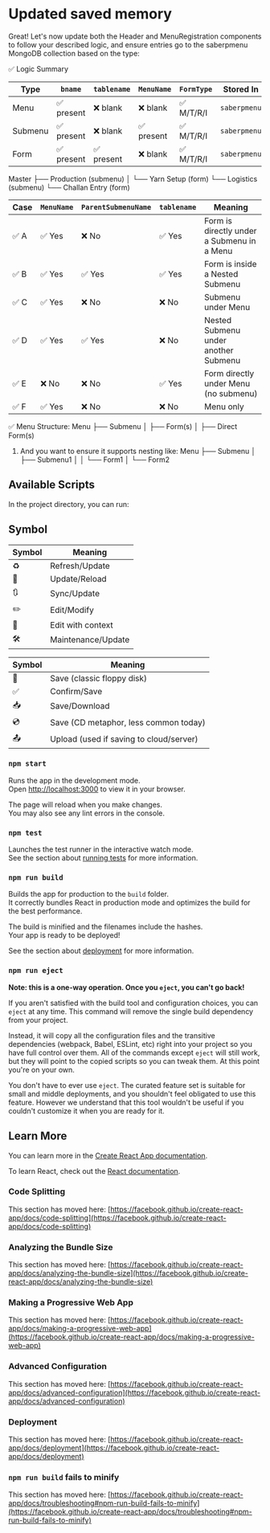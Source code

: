 # Updated saved memory
Great! Let's now update both the Header and MenuRegistration components to follow your described logic, and ensure entries go to the saberpmenu MongoDB collection based on the type:

✅ Logic Summary

| Type    | `bname`   | `tablename` | `MenuName` | `FormType` | Stored In    |
| ------- | --------- | ----------- | ---------- | ---------- | ------------ |
| Menu    | ✅ present | ❌ blank     | ❌ blank    | ✅ M/T/R/I  | `saberpmenu` |
| Submenu | ✅ present | ❌ blank     | ✅ present  | ✅ M/T/R/I  | `saberpmenu` |
| Form    | ✅ present | ✅ present   | ❌ blank    | ✅ M/T/R/I  | `saberpmenu` |

Master
 ├── Production (submenu)
 │    └── Yarn Setup (form)
 └── Logistics (submenu)
      └── Challan Entry (form)

| Case | `MenuName` | `ParentSubmenuName` | `tablename` | Meaning                                    |
| ---- | ---------- | ------------------- | ----------- | ------------------------------------------ |
| ✅ A  | ✅ Yes      | ❌ No                | ✅ Yes       | Form is directly under a Submenu in a Menu |
| ✅ B  | ✅ Yes      | ✅ Yes               | ✅ Yes       | Form is inside a Nested Submenu            |
| ✅ C  | ✅ Yes      | ❌ No                | ❌ No        | Submenu under Menu                         |
| ✅ D  | ✅ Yes      | ✅ Yes               | ❌ No        | Nested Submenu under another Submenu       |
| ✅ E  | ❌ No       | ❌ No                | ✅ Yes       | Form directly under Menu (no submenu)   
| ✅ F  | ✅ Yes      | ❌ No                |  ❌ No       | Menu only    

✅ Menu Structure:
Menu
├── Submenu
│   ├── Form(s)
│
├── Direct Form(s)

1) And you want to ensure it supports nesting like:
Menu
├── Submenu
│   ├── Submenu1
│   │   └── Form1
│   └── Form2


## Available Scripts

In the project directory, you can run:

## Symbol
| Symbol | Meaning            |
| ------ | ------------------ |
| ♻️     | Refresh/Update     |
| 🔄     | Update/Reload      |
| 🔃     | Sync/Update        |
| ✏️     | Edit/Modify        |
| 📝     | Edit with context  |
| 🛠️    | Maintenance/Update |

| Symbol | Meaning                                 |
| ------ | --------------------------------------- |
| 💾     | Save (classic floppy disk)              |
| ✅      | Confirm/Save                            |
| 📥     | Save/Download                           |
| 💿     | Save (CD metaphor, less common today)   |
| 📤     | Upload (used if saving to cloud/server) |

### `npm start`

Runs the app in the development mode.\
Open [http://localhost:3000](http://localhost:3000) to view it in your browser.

The page will reload when you make changes.\
You may also see any lint errors in the console.

### `npm test`

Launches the test runner in the interactive watch mode.\
See the section about [running tests](https://facebook.github.io/create-react-app/docs/running-tests) for more information.

### `npm run build`

Builds the app for production to the `build` folder.\
It correctly bundles React in production mode and optimizes the build for the best performance.

The build is minified and the filenames include the hashes.\
Your app is ready to be deployed!

See the section about [deployment](https://facebook.github.io/create-react-app/docs/deployment) for more information.

### `npm run eject`

**Note: this is a one-way operation. Once you `eject`, you can't go back!**

If you aren't satisfied with the build tool and configuration choices, you can `eject` at any time. This command will remove the single build dependency from your project.

Instead, it will copy all the configuration files and the transitive dependencies (webpack, Babel, ESLint, etc) right into your project so you have full control over them. All of the commands except `eject` will still work, but they will point to the copied scripts so you can tweak them. At this point you're on your own.

You don't have to ever use `eject`. The curated feature set is suitable for small and middle deployments, and you shouldn't feel obligated to use this feature. However we understand that this tool wouldn't be useful if you couldn't customize it when you are ready for it.

## Learn More

You can learn more in the [Create React App documentation](https://facebook.github.io/create-react-app/docs/getting-started).

To learn React, check out the [React documentation](https://reactjs.org/).

### Code Splitting

This section has moved here: [https://facebook.github.io/create-react-app/docs/code-splitting](https://facebook.github.io/create-react-app/docs/code-splitting)

### Analyzing the Bundle Size

This section has moved here: [https://facebook.github.io/create-react-app/docs/analyzing-the-bundle-size](https://facebook.github.io/create-react-app/docs/analyzing-the-bundle-size)

### Making a Progressive Web App

This section has moved here: [https://facebook.github.io/create-react-app/docs/making-a-progressive-web-app](https://facebook.github.io/create-react-app/docs/making-a-progressive-web-app)

### Advanced Configuration

This section has moved here: [https://facebook.github.io/create-react-app/docs/advanced-configuration](https://facebook.github.io/create-react-app/docs/advanced-configuration)

### Deployment

This section has moved here: [https://facebook.github.io/create-react-app/docs/deployment](https://facebook.github.io/create-react-app/docs/deployment)

### `npm run build` fails to minify

This section has moved here: [https://facebook.github.io/create-react-app/docs/troubleshooting#npm-run-build-fails-to-minify](https://facebook.github.io/create-react-app/docs/troubleshooting#npm-run-build-fails-to-minify)
